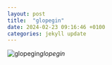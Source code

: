 ```yaml
---
layout: post
title:  "glopegin"
date: 2024-02-23 09:16:46 +0100
categories: jekyll update
---
```





![glopegin]()*glopegin*&nbsp;



[jekyll-docs]: https://jekyllrb.com/docs/home
[jekyll-gh]:   https://github.com/jekyll/jekyll
[jekyll-talk]: https://talk.jekyllrb.com/
